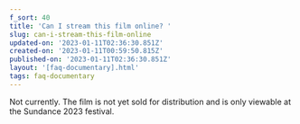 ```yaml
---
f_sort: 40
title: 'Can I stream this film online? '
slug: can-i-stream-this-film-online
updated-on: '2023-01-11T02:36:30.851Z'
created-on: '2023-01-11T00:59:50.815Z'
published-on: '2023-01-11T02:36:30.851Z'
layout: '[faq-documentary].html'
tags: faq-documentary
---
```


Not currently. The film is not yet sold for distribution and is only viewable at the Sundance 2023 festival.
